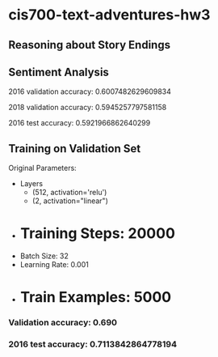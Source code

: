 # cis700-text-adventures-hw3
Reasoning about Story Endings
-----------------------------

## Sentiment Analysis
2016 validation accuracy: 
0.6007482629609834

2018 validation accuracy: 
0.5945257797581158

2016 test accuracy: 
0.5921966862640299

## Training on Validation Set
Original Parameters:
- Layers
  - (512, activation='relu')
  - (2, activation="linear")
- # Training Steps: 20000
- Batch Size: 32
- Learning Rate: 0.001
- # Train Examples: 5000

### Validation accuracy: 0.690
### 2016 test accuracy: 0.7113842864778194
